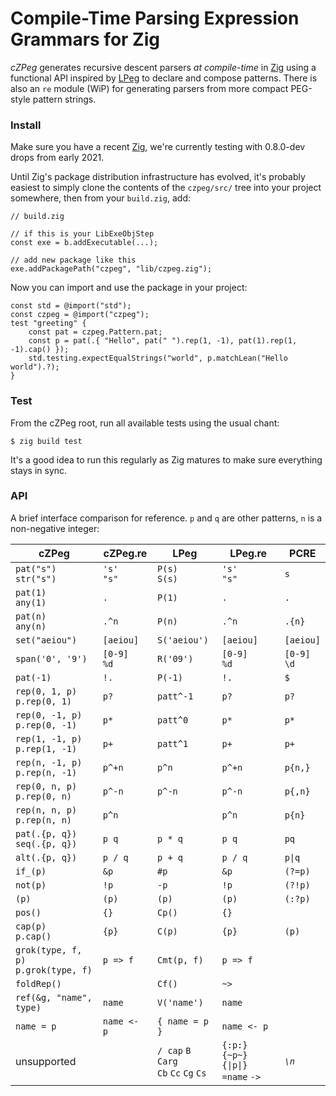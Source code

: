 # Compile-Time Parsing Expression Grammars for Zig

*cZPeg* generates recursive descent parsers *at compile-time* in [Zig] using a
functional API inspired by [LPeg] to declare and compose patterns.  There is
also an `re` module (WiP) for generating parsers from more compact PEG-style
pattern strings.


### Install

Make sure you have a recent [Zig], we're currently testing with 0.8.0-dev
drops from early 2021.

Until Zig's package distribution infrastructure has evolved, it's probably
easiest to simply clone the contents of the `czpeg/src/` tree into your
project somewhere, then from your `build.zig`, add:

```zig
// build.zig

// if this is your LibExeObjStep
const exe = b.addExecutable(...);

// add new package like this
exe.addPackagePath("czpeg", "lib/czpeg.zig");
```

Now you can import and use the package in your project:

```zig
const std = @import("std");
const czpeg = @import("czpeg");
test "greeting" {
    const pat = czpeg.Pattern.pat;
    const p = pat(.{ "Hello", pat(" ").rep(1, -1), pat(1).rep(1, -1).cap() });
    std.testing.expectEqualStrings("world", p.matchLean("Hello world").?);
}
```


### Test

From the cZPeg root, run all available tests using the usual chant:

```console
$ zig build test
```

It's a good idea to run this regularly as Zig matures to make sure everything
stays in sync.


### API

A brief interface comparison for reference.  `p` and `q` are other patterns,
`n` is a non-negative integer:

| cZPeg                     | cZPeg.re  | LPeg         | LPeg.re   | PCRE      |
|---------------------------|-----------|--------------|-----------|-----------|
| `pat("s")`<br>`str("s")`  | `'s'`<br>`"s"` | `P(s)`<br>`S(s)` | `'s'`<br>`"s"` | `s` |
| `pat(1)`<br>`any(1)`      | `.`       | `P(1)`       | `.`       | `.`       |
| `pat(n)`<br>`any(n)`      | `.^n`     | `P(n)`       | `.^n`     | `.{n}`    |
| `set("aeiou")`            | `[aeiou]` | `S('aeiou')` | `[aeiou]` | `[aeiou]` |
| `span('0', '9')`          | `[0-9]`<br>`%d` | `R('09')` | `[0-9]`<br>`%d` | `[0-9]`<br>`\d` |
| `pat(-1)`                 | `!.`      | `P(-1)`      | `!.`      | `$`       |
| `rep(0, 1, p)`<br>`p.rep(0, 1)` | `p?` | `patt^-1`   | `p?`      | `p?`      |
| `rep(0, -1, p)`<br>`p.rep(0, -1)` | `p*` | `patt^0`  | `p*`      | `p*`      |
| `rep(1, -1, p)`<br>`p.rep(1, -1)` | `p+` | `patt^1`  | `p+`      | `p+`      |
| `rep(n, -1, p)`<br>`p.rep(n, -1)` | `p^+n` | `p^n`   | `p^+n`    | `p{n,}`   |
| `rep(0, n, p)`<br>`p.rep(0, n)` | `p^-n` | `p^-n`    | `p^-n`    | `p{,n}`   |
| `rep(n, n, p)`<br>`p.rep(n, n)` | `p^n` |            | `p^n`     | `p{n}`    |
| `pat(.{p, q})`<br>`seq(.{p, q})` | `p q` | `p * q`   | `p q`     | `pq`      |
| `alt(.{p, q})`            | `p / q`   | `p + q`      | `p / q`   | `p\|q`    |
| `if_(p)`                  | `&p`      | `#p`         | `&p`      | `(?=p)`   |
| `not(p)`                  | `!p`      | `-p`         | `!p`      | `(?!p)`   |
| `(p)`                     | `(p)`     | `(p)`        | `(p)`     | `(:?p)`   |
| `pos()`                   | `{}`      | `Cp()`       | `{}`      |           |
| `cap(p)`<br>`p.cap()`     | `{p}`     | `C(p)`       | `{p}`     | `(p)`     |
| `grok(type, f, p)`<br>`p.grok(type, f)` | `p => f` | `Cmt(p, f)` | `p => f` | |
| `foldRep()`               |           | `Cf()`       | `~>`      |           |
| `ref(&g, "name", type)`   | `name`    | `V('name')`  | `name`    |           |
| `name = p`                | `name <- p` | `{ name = p }` | `name <- p` |     |
| unsupported | | `/ cap` `B` `Carg`<br>`Cb` `Cc` `Cg` `Cs` | `{:p:}` `{~p~}` `{\|p\|}`<br>`=name` `->` | *`\n`* |


[Zig]: https://ziglang.org
[LPeg]: http://www.inf.puc-rio.br/~roberto/lpeg/
